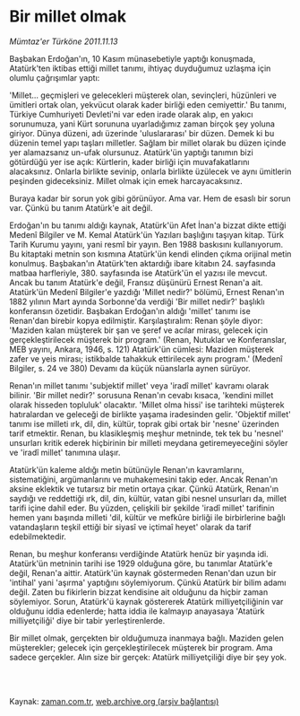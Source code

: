 # Bir millet olmak

*Mümtaz'er Türköne 2011.11.13*

<td class="columnist-detail">
<p>Başbakan Erdoğan'ın, 10 Kasım münasebetiyle yaptığı konuşmada, Atatürk'ten iktibas ettiği millet tanımı, ihtiyaç duyduğumuz uzlaşma için olumlu çağrışımlar yaptı:</p>
<p>
<div id="haberMetinDiv">
<p>'Millet... geçmişleri ve gelecekleri müşterek olan, sevinçleri, hüzünleri ve ümitleri ortak olan, yekvücut olarak kader birliği eden cemiyettir.' Bu tanımı, Türkiye Cumhuriyeti Devleti'ni var eden irade olarak alıp, en yakıcı sorunumuza, yani Kürt sorununa uyarladığımız zaman birçok şey yoluna giriyor. Dünya düzeni, adı üzerinde 'uluslararası' bir düzen. Demek ki bu düzenin temel yapı taşları milletler. Sağlam bir millet olarak bu düzen içinde yer alamazsanız un-ufak olursunuz. Atatürk'ün yaptığı tanımın bizi götürdüğü yer ise açık: Kürtlerin, kader birliği için muvafakatlarını alacaksınız. Onlarla birlikte sevinip, onlarla birlikte üzülecek ve aynı ümitlerin peşinden gideceksiniz. Millet olmak için emek harcayacaksınız.
<p>Buraya kadar bir sorun yok gibi görünüyor. Ama var. Hem de esaslı bir sorun var. Çünkü bu tanım Atatürk'e ait değil.
<p>Erdoğan'ın bu tanımı aldığı kaynak, Atatürk'ün Afet İnan'a bizzat dikte ettiği Medenî Bilgiler ve M. Kemal Atatürk'ün Yazıları başlığını taşıyan kitap. Türk Tarih Kurumu yayını, yani resmî bir yayın. Ben 1988 baskısını kullanıyorum. Bu kitaptaki metnin son kısmına Atatürk'ün kendi elinden çıkma orijinal metin konulmuş. Başbakan'ın Atatürk'ten aktardığı ibare kitabın 24. sayfasında matbaa harfleriyle, 380. sayfasında ise Atatürk'ün el yazısı ile mevcut. Ancak bu tanım Atatürk'e değil, Fransız düşünürü Ernest Renan'a ait. Atatürk'ün Medenî Bilgiler'e yazdığı 'Millet nedir?' bölümü, Ernest Renan'ın 1882 yılının Mart ayında Sorbonne'da verdiği 'Bir millet nedir?' başlıklı konferansın özetidir. Başbakan Erdoğan'ın aldığı 'millet' tanımı ise Renan'dan birebir kopya edilmiştir. Karşılaştıralım: Renan şöyle diyor: 'Maziden kalan müşterek bir şan ve şeref ve acılar mirası, gelecek için gerçekleştirilecek müşterek bir program.' (Renan, Nutuklar ve Konferanslar, MEB yayını, Ankara, 1946, s. 121) Atatürk'ün cümlesi: Maziden müşterek zafer ve yeis mirası; istikbalde tahakkuk ettirilecek aynı program.' (Medenî Bilgiler, s. 24 ve 380) Devamı da küçük nüanslarla aynen sürüyor.
<p>Renan'ın millet tanımı 'subjektif millet' veya 'iradî millet' kavramı olarak bilinir. 'Bir millet nedir?' sorusuna Renan'ın cevabı kısaca, 'kendini millet olarak hisseden topluluk' olacaktır. 'Millet olma hissi' ise tarihteki müşterek hatıralardan ve geleceği de birlikte yaşama iradesinden gelir. 'Objektif millet' tanımı ise milleti ırk, dil, din, kültür, toprak gibi ortak bir 'nesne' üzerinden tarif etmektir. Renan, bu klasikleşmiş meşhur metninde, tek tek bu 'nesnel' unsurları kritik ederek hiçbirinin bir milleti meydana getiremeyeceğini söyler ve 'iradî millet' tanımına ulaşır.
<p>Atatürk'ün kaleme aldığı metin bütünüyle Renan'ın kavramlarını, sistematiğini, argümanlarını ve muhakemesini takip eder. Ancak Renan'ın aksine eklektik ve tutarsız bir metin ortaya çıkar. Çünkü Atatürk, Renan'ın saydığı ve reddettiği ırk, dil, din, kültür, vatan gibi nesnel unsurları da, millet tarifi içine dahil eder. Bu yüzden, çelişkili bir şekilde 'iradî millet' tarifinin hemen yanı başında milleti 'dil, kültür ve mefkûre birliği ile birbirlerine bağlı vatandaşların teşkil ettiği bir siyasî ve içtimaî heyet' olarak da tarif edebilmektedir.
<p>Renan, bu meşhur konferansı verdiğinde Atatürk henüz bir yaşında idi. Atatürk'ün metninin tarihi ise 1929 olduğuna göre, bu tanımlar Atatürk'e değil, Renan'a aittir. Atatürk'ün kaynak göstermeden Renan'dan uzun bir 'intihal' yani 'aşırma' yaptığını söylemiyorum. Çünkü Atatürk bir bilim adamı değil. Zaten bu fikirlerin bizzat kendisine ait olduğunu da hiçbir zaman söylemiyor. Sorun, Atatürk'ü kaynak göstererek Atatürk milliyetçiliğinin var olduğunu iddia edenlerde; hatta iddia ile kalmayıp anayasaya 'Atatürk milliyetçiliği' diye bir tabir yerleştirenlerde.
<p>Bir millet olmak, gerçekten bir olduğumuza inanmaya bağlı. Maziden gelen müşterekler; gelecek için gerçekleştirilecek müşterek bir program. Ama sadece gerçekler. Alın size bir gerçek: Atatürk milliyetçiliği diye bir şey yok. </p></p></p></p></p></p></p></div>
</p>


<p><br>
		 </br></p></td>

Kaynak: [zaman.com.tr](http://zaman.com.tr/yazar.do?yazino=1201521), [web.archive.org (arşiv bağlantısı)](http://web.archive.org/web/20111118053026/http://www.zaman.com.tr:80/yazar.do?yazino=1201521)

